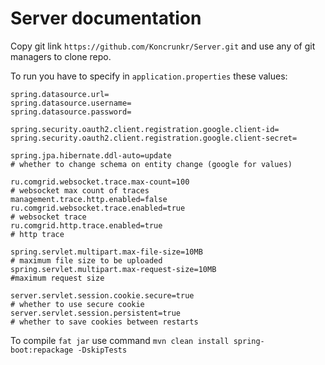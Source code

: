 # Server documentation

Copy git link ```https://github.com/Koncrunkr/Server.git``` and use any of git managers to clone repo.

To run you have to specify in `application.properties`
these values:
```properties
spring.datasource.url=
spring.datasource.username=
spring.datasource.password=

spring.security.oauth2.client.registration.google.client-id=
spring.security.oauth2.client.registration.google.client-secret=

spring.jpa.hibernate.ddl-auto=update
# whether to change schema on entity change (google for values)

ru.comgrid.websocket.trace.max-count=100
# websocket max count of traces
management.trace.http.enabled=false
ru.comgrid.websocket.trace.enabled=true
# websocket trace
ru.comgrid.http.trace.enabled=true
# http trace

spring.servlet.multipart.max-file-size=10MB
# maximum file size to be uploaded
spring.servlet.multipart.max-request-size=10MB
#maximum request size

server.servlet.session.cookie.secure=true
# whether to use secure cookie
server.servlet.session.persistent=true
# whether to save cookies between restarts
```
To compile `fat jar` use command `mvn clean install spring-boot:repackage -DskipTests`
